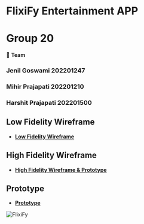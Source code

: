 # FlixiFy Entertainment APP
# Group 20

👥 **Team**
<h3>Jenil Goswami 202201247</h3>
<h3>Mihir Prajapati 202201210</h3>
<h3>Harshit Prajapati 202201500</h3>

## Low Fidelity Wireframe
- [**Low Fidelity Wireframe**](https://www.figma.com/design/0HIcmkxCDcKQrrAfDRiC7n/Low_Fidelity?node-id=0-1&t=aNHOdrZyMgryi023-1)

## High Fidelity Wireframe 
- [**High Fidelity Wireframe & Prototype**](https://www.figma.com/design/KgEVuwBkTFKNAIYkM0lM0s/Prototype?node-id=0-1&t=ZmUyY5xU1qdv8pUr-1)
  
##  Prototype
- [**Prototype**](https://www.figma.com/proto/KgEVuwBkTFKNAIYkM0lM0s/Prototype?node-id=0-1&t=ZmUyY5xU1qdv8pUr-1)

  
![FlixiFy](https://github.com/user-attachments/assets/23e3c82a-b9fe-45ce-b667-4b6fc75ce53d)
